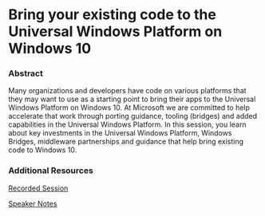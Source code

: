 Bring your existing code to the Universal Windows Platform on Windows 10
==========

### Abstract

Many organizations and developers have code on various platforms that they may want to use as a starting point to bring their apps to the Universal Windows Platform on Windows 10. At Microsoft we are committed to help accelerate that work through porting guidance, tooling (bridges) and added capabilities in the Universal Windows Platform. In this session, you learn about key investments in the Universal Windows Platform, Windows Bridges, middleware partnerships and guidance that help bring existing code to Windows 10.
 
### Additional Resources

[Recorded Session](https://techcommunity.microsoft.com/t5/Microsoft-Ignite-Content/BRK2206-Bring-your-existing-code-to-the-Universal-Windows/m-p/10757/highlight/true#M731 "Bring your existing code to the Universal Windows Platform on Windows 10")

[Speaker Notes](https://gist.github.com/mbcrump/c233cf23248eb4d8d975df4eb7abb08f)

